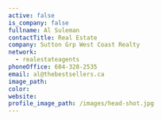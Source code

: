 ```yaml
---
active: false
is_company: false
fullname: Al Suleman
contactTitle: Real Estate
company: Sutton Grp West Coast Realty
network:
  - realestateagents
phoneOffice: 604-328-2535
email: al@thebestsellers.ca
image_path:
color:
website:
profile_image_path: /images/head-shot.jpg
---
```



